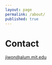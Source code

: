 ```yaml
---
layout: page
permalink: /about/
published: true
---
```


# Contact

[jiwon@alum.mit.edu](mailto:jiwon@alum.mit.edu)
